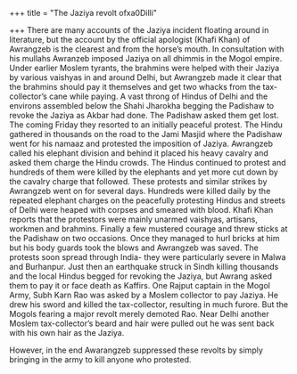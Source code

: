 +++
title = "The Jaziya revolt ofxa0Dilli"

+++
There are many accounts of the Jaziya incident floating around in
literature, but the account by the official apologist (Khafi Khan) of
Awrangzeb is the clearest and from the horse’s mouth. In consultation
with his mullahs Awranzeb imposed Jaziya on all dhimmis in the Mogol
empire. Under earlier Moslem tyrants, the brahmins were helped with
their Jaziya by various vaishyas in and around Delhi, but Awrangzeb made
it clear that the brahmins should pay it themselves and get two whacks
from the tax-collector’s cane while paying. A vast throng of Hindus of
Delhi and the environs assembled below the Shahi Jharokha begging the
Padishaw to revoke the Jaziya as Akbar had done. The Padishaw asked them
get lost. The coming Friday they resorted to an initially peaceful
protest. The Hindu gathered in thousands on the road to the Jami Masjid
where the Padishaw went for his namaaz and protested the imposition of
Jaziya. Awrangzeb called his elephant division and behind it placed his
heavy cavalry and asked them charge the Hindu crowds. The Hindus
continued to protest and hundreds of them were killed by the elephants
and yet more cut down by the cavalry charge that followed. These
protests and similar strikes by Awrangzeb went on for several days.
Hundreds were killed daily by the repeated elephant charges on the
peacefully protesting Hindus and streets of Delhi were heaped with
corpses and smeared with blood. Khafi Khan reports that the protestors
were mainly unarmed vaishyas, artisans, workmen and brahmins. Finally a
few mustered courage and threw sticks at the Padishaw on two occasions.
Once they managed to hurl bricks at him but his body guards took the
blows and Awrangzeb was saved. The protests soon spread through India-
they were particularly severe in Malwa and Burhanpur. Just then an
earthquake struck in Sindh killing thousands and the local Hindus begged
for revoking the Jaziya, but Awrang asked them to pay it or face death
as Kaffirs. One Rajput captain in the Mogol Army, Subh Karn Rao was
asked by a Moslem collector to pay Jaziya. He drew his sword and killed
the tax-collector, resulting in much furore. But the Mogols fearing a
major revolt merely demoted Rao. Near Delhi another Moslem
tax-collector’s beard and hair were pulled out he was sent back with
his own hair as the Jaziya.

However, in the end Awarangzeb suppressed these revolts by simply
bringing in the army to kill anyone who protested.
